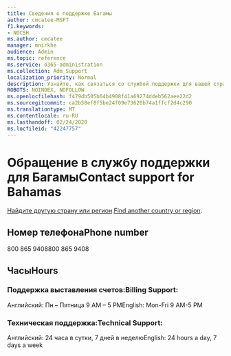 ```yaml
---
title: Сведения о поддержке Багамы
author: cmcatee-MSFT
f1.keywords:
- NOCSH
ms.author: cmcatee
manager: mnirkhe
audience: Admin
ms.topic: reference
ms.service: o365-administration
ms.collection: Adm_Support
localization_priority: Normal
description: Узнайте, как связаться со службой поддержки для вашей страны или региона.
ROBOTS: NOINDEX, NOFOLLOW
ms.openlocfilehash: f479db505b64b4908f41a69274ddeb562aee22d2
ms.sourcegitcommit: ca2b58ef8f5be24f09e73620b74a1ffcf2d4c290
ms.translationtype: MT
ms.contentlocale: ru-RU
ms.lasthandoff: 02/24/2020
ms.locfileid: "42247757"
---
```

# <a name="contact-support-for-bahamas"></a><span data-ttu-id="82e14-103">Обращение в службу поддержки для Багамы</span><span class="sxs-lookup"><span data-stu-id="82e14-103">Contact support for Bahamas</span></span>

<span data-ttu-id="82e14-104">[Найдите другую страну или регион](../contact-support-for-business-products.md).</span><span class="sxs-lookup"><span data-stu-id="82e14-104">[Find another country or region](../contact-support-for-business-products.md).</span></span>

## <a name="phone-number"></a><span data-ttu-id="82e14-105">Номер телефона</span><span class="sxs-lookup"><span data-stu-id="82e14-105">Phone number</span></span>
<span data-ttu-id="82e14-106">800 865 9408</span><span class="sxs-lookup"><span data-stu-id="82e14-106">800 865 9408</span></span>

## <a name="hours"></a><span data-ttu-id="82e14-107">Часы</span><span class="sxs-lookup"><span data-stu-id="82e14-107">Hours</span></span>
### <a name="billing-support"></a><span data-ttu-id="82e14-108">Поддержка выставления счетов:</span><span class="sxs-lookup"><span data-stu-id="82e14-108">Billing Support:</span></span>

<span data-ttu-id="82e14-109">Английский: Пн – Пятница 9 AM – 5 PM</span><span class="sxs-lookup"><span data-stu-id="82e14-109">English: Mon-Fri 9 AM-5 PM</span></span>

### <a name="technical-support"></a><span data-ttu-id="82e14-110">Техническая поддержка:</span><span class="sxs-lookup"><span data-stu-id="82e14-110">Technical Support:</span></span>

<span data-ttu-id="82e14-111">Английский: 24 часа в сутки, 7 дней в неделю</span><span class="sxs-lookup"><span data-stu-id="82e14-111">English: 24 hours a day, 7 days a week</span></span>